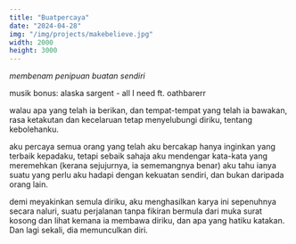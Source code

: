 ```yaml
---
title: "Buatpercaya"
date: "2024-04-28"
img: "/img/projects/makebelieve.jpg"
width: 2000
height: 3000
---
```


_membenam penipuan buatan sendiri_

musik bonus: alaska sargent - all I need ft. oathbarerr

walau apa yang telah ia berikan, dan tempat-tempat yang telah ia bawakan, rasa ketakutan dan kecelaruan tetap menyelubungi diriku, tentang kebolehanku.

aku percaya semua orang yang telah aku bercakap hanya inginkan yang terbaik kepadaku, tetapi sebaik sahaja aku mendengar kata-kata yang meremehkan (kerana sejujurnya, ia sememangnya benar) aku tahu ianya suatu yang perlu aku hadapi dengan kekuatan sendiri, dan bukan daripada orang lain.

demi meyakinkan semula diriku, aku menghasilkan karya ini sepenuhnya secara naluri, suatu perjalanan tanpa fikiran bermula dari muka surat kosong dan lihat kemana ia membawa diriku, dan apa yang hatiku katakan. Dan lagi sekali, dia memunculkan diri.
